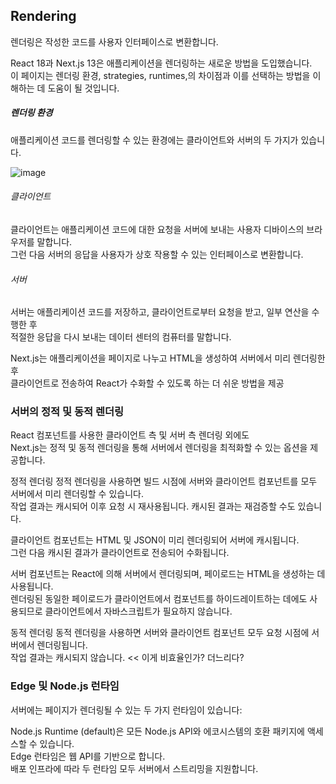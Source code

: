 
## Rendering  
렌더링은 작성한 코드를 사용자 인터페이스로 변환합니다.  
  
  React 18과 Next.js 13은 애플리케이션을 렌더링하는 새로운 방법을 도입했습니다.  
  이 페이지는 렌더링 환경,  strategies, runtimes,의 차이점과 이를 선택하는 방법을 이해하는 데 도움이 될 것입니다.  
  
 ##### 렌더링 환경
애플리케이션 코드를 렌더링할 수 있는 환경에는 클라이언트와 서버의 두 가지가 있습니다.  



![image](https://user-images.githubusercontent.com/99688960/236562637-7d251950-56c3-40a4-b1d8-8f3fd305a8d5.png)  


###### 클라이언트 
  
클라이언트는 애플리케이션 코드에 대한 요청을 서버에 보내는 사용자 디바이스의 브라우저를 말합니다.  
그런 다음 서버의 응답을 사용자가 상호 작용할 수 있는 인터페이스로 변환합니다.  

###### 서버   
  
  
서버는 애플리케이션 코드를 저장하고, 클라이언트로부터 요청을 받고, 일부 연산을 수행한 후   
적절한 응답을 다시 보내는 데이터 센터의 컴퓨터를 말합니다.   


Next.js는 애플리케이션을 페이지로 나누고 HTML을 생성하여 서버에서 미리 렌더링한 후  
클라이언트로 전송하여 React가 수화할 수 있도록 하는 더 쉬운 방법을 제공  

  
  
  ### 서버의 정적 및 동적 렌더링
React 컴포넌트를 사용한 클라이언트 측 및 서버 측 렌더링 외에도   
Next.js는 정적 및 동적 렌더링을 통해 서버에서 렌더링을 최적화할 수 있는 옵션을 제공합니다.  
  
  정적 렌더링
정적 렌더링을 사용하면 빌드 시점에 서버와 클라이언트 컴포넌트를 모두 서버에서 미리 렌더링할 수 있습니다.  
작업 결과는 캐시되어 이후 요청 시 재사용됩니다. 캐시된 결과는 재검증할 수도 있습니다.  
  
  
클라이언트 컴포넌트는 HTML 및 JSON이 미리 렌더링되어 서버에 캐시됩니다.  
그런 다음 캐시된 결과가 클라이언트로 전송되어 수화됩니다.  
  
  서버 컴포넌트는 React에 의해 서버에서 렌더링되며, 페이로드는 HTML을 생성하는 데 사용됩니다.  
  렌더링된 동일한 페이로드가 클라이언트에서 컴포넌트를 하이드레이트하는 데에도 사용되므로 클라이언트에서 자바스크립트가 필요하지 않습니다.  
  
  동적 렌더링
동적 렌더링을 사용하면 서버와 클라이언트 컴포넌트 모두 요청 시점에 서버에서 렌더링됩니다.  
작업 결과는 캐시되지 않습니다. << 이게 비효율인가? 더느리다?  

###  Edge 및 Node.js 런타임  
서버에는 페이지가 렌더링될 수 있는 두 가지 런타임이 있습니다:  
  
Node.js Runtime (default)은 모든 Node.js API와 에코시스템의 호환 패키지에 액세스할 수 있습니다.  
Edge 런타임은 웹 API를 기반으로 합니다.  
배포 인프라에 따라 두 런타임 모두 서버에서 스트리밍을 지원합니다.  
